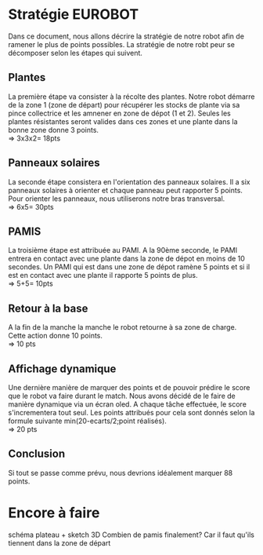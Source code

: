 # Stratégie EUROBOT
Dans ce document, nous allons décrire la stratégie de notre robot afin de ramener le plus de points possibles. La stratégie de notre robt peur se décomposer selon les étapes qui suivent.

## Plantes
La première étape va consister à la récolte des plantes. Notre robot démarre de la zone 1 (zone de départ) pour récupérer les stocks de plante via sa pince collectrice et les amnener en zone de dépot (1 et 2). Seules les plantes résistantes seront valides dans ces zones et une plante dans la bonne zone donne 3 points.  
=> 3x3x2= 18pts

## Panneaux solaires
La seconde étape consistera en l'orientation des panneaux solaires. Il  a six panneaux solaires à orienter et chaque panneau peut rapporter 5 points. Pour orienter les panneaux, nous utiliserons notre bras transversal.  
=> 6x5= 30pts

## PAMIS
La troisième étape est attribuée au PAMI. A la 90ème seconde, le PAMI entrera en contact avec une plante dans la zone de dépot en moins de 10 secondes. Un PAMI qui est dans une zone de dépot ramène 5 points et si il est en contact avec une plante il rapporte 5 points de plus.  
=> 5+5= 10pts

## Retour à la base
A la fin de la manche la manche le robot retourne à sa zone de charge. Cette action donne 10 points.  
=> 10 pts

## Affichage dynamique
Une dernière manière de marquer des points et de pouvoir prédire le score que le robot va faire durant le match. Nous avons décidé de le faire de manière dynamique via un écran oled. A chaque tâche effectuée, le score s'incrementera tout seul. Les points attribués pour cela sont donnés selon la formule suivante min(20-ecarts/2;point réalisés).  
=> 20 pts

## Conclusion
Si tout se passe comme prévu, nous devrions idéalement marquer 88 points.

# Encore à faire
schéma plateau + sketch 3D
Combien de pamis finalement? Car il faut qu'ils tiennent dans la zone de départ